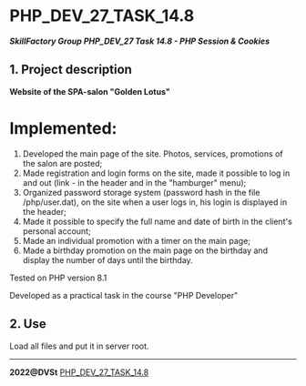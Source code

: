 # PHP_DEV_27_TASK_14.8
***SkillFactory Group PHP_DEV_27 Task 14.8 - PHP Session &amp; Cookies***

## 1. Project description 

**Website of the SPA-salon "Golden Lotus"**

# Implemented:

1. Developed the main page of the site. Photos, services, promotions of the salon are posted;
2. Made registration and login forms on the site, made it possible to log in and out (link - in the header and in the "hamburger" menu);
3. Organized password storage system (password hash in the file /php/user.dat), on the site when a user logs in, his login is displayed in the header;
4. Made it possible to specify the full name and date of birth in the client's personal account;
5. Made an individual promotion with a timer on the main page;
6. Made a birthday promotion on the main page on the birthday and display the number of days until the birthday.

Tested on PHP version 8.1

Developed as a practical task in the course "PHP Developer"

## 2. Use

Load all files and put it in server root.

***

**2022@DVSt** [PHP_DEV_27_TASK_14.8](https://github.com/SotnikovDV/PHP_DEV_27_TASK_14.8.git)